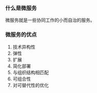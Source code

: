 ### 什么是微服务

微服务就是一些协同工作的小而自治的服务。

### 微服务的优点

1. 技术异构性
2. 弹性
3. 扩展
4. 简化部署
5. 与组织结构相匹配
6. 可组合性
7. 对可替代性的优化
